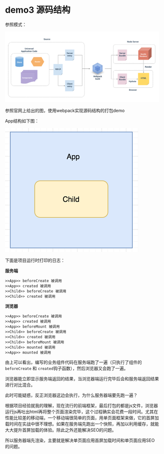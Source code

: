 # demo3 源码结构

参照模式：

![打包](assets/images/build.png)

参照官网上给出的图，使用webpack实现源码结构的打包demo

App结构如下图：

![结构](assets/images/struct.png)

下面是项目运行时打印的日志：

**服务端**
```
>>App>> beforeCreate 被调用
>>App>> created 被调用
>>Child>> beforeCreate 被调用
>>Child>> created 被调用
```

**浏览器**
```
>>App>> beforeCreate 被调用
>>App>> created 被调用
>>App>> beforeMount 被调用
>>Child>> beforeCreate 被调用
>>Child>> created 被调用
>>Child>> beforeMount 被调用
>>Child>> mounted 被调用
>>App>> mounted 被调用
```

由上可以看出，编写的业务组件代码在服务端跑了一遍（只执行了组件的`beforeCreate` 和 `created`钩子函数），然后浏览器又会跑了一遍。

浏览器能立即显示服务端返回的结果，当浏览器端运行完毕后会和服务端返回结果进行对比混合。

此时可能疑惑，反正浏览器这边会执行，为什么服务器端要先跑一遍？

根据项目经验就我的理解，现在流行的前端框架，最后打包的都是js文件，浏览器运行js再吐出html再将整个页面渲染完毕，这个过程确实会花费一段时间。尤其在性能比较差的移动端，一个移动端很简单的页面，用单页面框架来做，它的首屏加载时间在实战中很不理想。如果在服务端先跑出一个快照，再加以利用缓存，就能大大提升首屏加载的体验。除此之外还能解决SEO的问题。

所以服务器端先渲染，主要就是解决单页面应用首屏加载时间和单页面应用SEO的问题。
